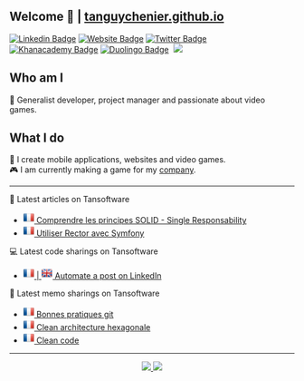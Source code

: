 ## Welcome 👋 | <a href="https://tanguychenier.github.io/tanguychenier"> tanguychenier.github.io </a>

[![Linkedin Badge](https://img.shields.io/badge/-linkedin-blue?style=flat&logo=Linkedin&logoColor=white&link=https://www.linkedin.com/in/tanguy-chenier/)](https://www.linkedin.com/in/tanguy-chenier/)
[![Website Badge](https://img.shields.io/badge/-tansoftware-47CCCC?style=flat&logo=Google-Chrome&logoColor=white&link=https://www.tansoftware.com)](https://www.tansoftware.com)
[![Twitter Badge](https://img.shields.io/badge/-twitter-1ca0f1?style=flat&labelColor=1ca0f1&logo=twitter&logoColor=white&link=https://twitter.com/ChenierTanguy)](https://twitter.com/ChenierTanguy)
[![Khanacademy Badge](https://img.shields.io/badge/-khanacademy-14BF96?style=flat&labelColor=14BF96&logo=khanacademy&logoColor=white&link=https://fr.khanacademy.org/profile/tanguychenier)](https://fr.khanacademy.org/profile/tanguychenier)
[![Duolingo Badge](https://img.shields.io/badge/-duolingo-yellow?style=flat&labelColor=yellow&logo=khanacademy&logoColor=white&link=https://www.duolingo.com/profile/tchenier)](https://www.duolingo.com/profile/tchenier)&nbsp;
![](https://komarev.com/ghpvc/?username=tanguychenier)

## Who am I
🚀 Generalist developer, project manager and passionate about video games.

## What I do
💭 I create mobile applications, websites and video games.     
🎮 I am currently making a game for my [company](https://github.com/Tan-Software).

------------

📒 Latest articles on Tansoftware

- [<img src="https://raw.githubusercontent.com/gosquared/flags/master/flags/flags/shiny/24/France.png" width="20"/> Comprendre les principes SOLID - Single Responsability](https://tansoftware.com/community/article/comprendre-les-principes-solid---s)
- [<img src="https://raw.githubusercontent.com/gosquared/flags/master/flags/flags/shiny/24/France.png" width="20"/> Utiliser Rector avec Symfony](https://tansoftware.com/community/article/utiliser-rector-avec-symfony)

‍💻 Latest code sharings on Tansoftware

- [<img src="https://raw.githubusercontent.com/gosquared/flags/master/flags/flags/shiny/24/France.png" width="20"/> | <img src="https://raw.githubusercontent.com/gosquared/flags/master/flags/flags/shiny/24/United-Kingdom.png" width="20"/> Automate a post on LinkedIn](https://github.com/Tan-Software/automate_linkedin_posting)

📝 Latest memo sharings on Tansoftware

- [<img src="https://raw.githubusercontent.com/gosquared/flags/master/flags/flags/shiny/24/France.png" width="20"/> Bonnes pratiques git](https://github.com/Tan-Software/bonnes_pratiques_git)
- [<img src="https://raw.githubusercontent.com/gosquared/flags/master/flags/flags/shiny/24/France.png" width="20"/> Clean architecture hexagonale](https://github.com/Tan-Software/clean_architecture_hexagonale)
- [<img src="https://raw.githubusercontent.com/gosquared/flags/master/flags/flags/shiny/24/France.png" width="20"/> Clean code](https://github.com/Tan-Software/clean_code)

------------

<p align="center">
  <a href="https://github.com/tanguychenier">
    <img height="180em" src="https://github-readme-stats-eight-theta.vercel.app/api?username=tanguychenier&show_icons=true&theme=vue&include_all_commits=true&count_private=true"/>
    <img height="180em" src="https://github-readme-stats-eight-theta.vercel.app/api/top-langs/?username=tanguychenier&layout=compact&langs_count=8&theme=vue"/>
  </a>
</p>
